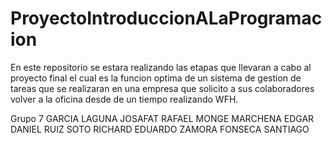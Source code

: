 # ProyectoIntroduccionALaProgramacion
En este repositorio se estara realizando las etapas que llevaran a cabo al proyecto final el cual es la funcion optima de un sistema de gestion de tareas que se realizaran en una empresa que solicito a sus colaboradores volver a la oficina desde de un tiempo realizando WFH.


Grupo 7
GARCIA LAGUNA JOSAFAT RAFAEL
MONGE MARCHENA EDGAR DANIEL
RUIZ SOTO RICHARD EDUARDO
ZAMORA FONSECA SANTIAGO
